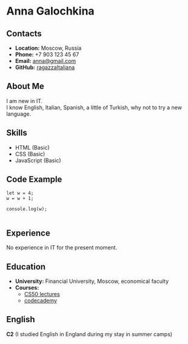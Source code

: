 # __Anna Galochkina__

## __Contacts__
- __Location:__ Moscow, Russia
- __Phone:__ +7 903 123 45 67
- __Email:__ anna@gmail.com
- __GitHub:__ [ragazzaItaliana](https://github.com/ragazzaItaliana)
  
## __About Me__
I am new in IT.\
I know English, Italian, Spanish, a little of Turkish, why not to try a new language. 

## __Skills__
- HTML (Basic)
- CSS (Basic)
- JavaScript (Basic)

## __Code Example__
```
let w = 4;
w = w + 1;

console.log(w);
 
```
## __Experience__
No experience in IT for the present moment.

## __Education__ 
- __University:__ Financial University, Moscow, economical faculty
- __Courses:__
  - [CS50 lectures](https://www.youtube.com/channel/UCcabW7890RKJzL968QWEykA)
  - [codecademy](https://www.codecademy.com)

## __English__
__C2__ (I studied English in England during my stay in summer camps) 
